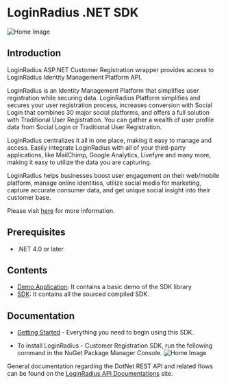 # LoginRadius .NET SDK


![Home Image](https://d2lvlj7xfpldmj.cloudfront.net/support/github/banner-1544x500.png)

## Introduction ##

LoginRadius ASP.NET Customer Registration wrapper provides access to LoginRadius Identity Management Platform API.

LoginRadius is an Identity Management Platform that simplifies user registration while securing data. LoginRadius Platform simplifies and secures your user registration process, increases conversion with Social Login that combines 30 major social platforms, and offers a full solution with Traditional User Registration. You can gather a wealth of user profile data from Social Login or Traditional User Registration. 

LoginRadius centralizes it all in one place, making it easy to manage and access. Easily integrate LoginRadius with all of your third-party applications, like MailChimp, Google Analytics, Livefyre and many more, making it easy to utilize the data you are capturing.

LoginRadius helps businesses boost user engagement on their web/mobile platform, manage online identities, utilize social media for marketing, capture accurate consumer data, and get unique social insight into their customer base.

Please visit [here](http://www.loginradius.com/) for more information.


## Prerequisites

* .NET 4.0 or later


## Contents ##

* [Demo Application](https://github.com/LoginRadius/dot-net-sdk/tree/master/demo): It contains a basic demo of the SDK
library
* [SDK](https://github.com/LoginRadius/dot-net-sdk/tree/master/LoginRadiusSDK): It contains all the sourced compiled SDK.


## Documentation

* [Getting Started](http://apidocs.loginradius.com/docs/asp-net-library-user-registration-service) - Everything you need to begin using this SDK.

* To install LoginRadius - Customer Registration SDK, run the following command in the NuGet Package Manager Console.
![Home Image](https://www.filepicker.io/api/file/MHpeRcZGQRyH4K7iMfSZ)

General documentation regarding the DotNet REST API and related flows can be found on the [LoginRadius API Documentations](http://apidocs.loginradius.com/) site. 